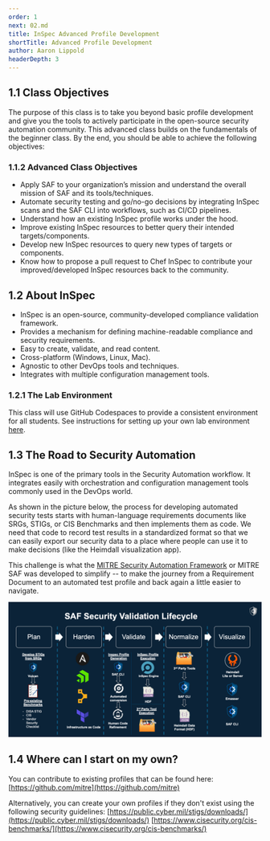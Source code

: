 ```yaml
---
order: 1
next: 02.md
title: InSpec Advanced Profile Development
shortTitle: Advanced Profile Development
author: Aaron Lippold
headerDepth: 3
---
```


## 1.1 Class Objectives

The purpose of this class is to take you beyond basic profile development and give you the tools to actively participate in the open-source security automation community. This advanced class builds on the fundamentals of the beginner class. By the end, you should be able to achieve the following objectives:

### 1.1.2 Advanced Class Objectives

- Apply SAF to your organization’s mission and understand the overall mission of SAF and its tools/techniques.
- Automate security testing and go/no-go decisions by integrating InSpec scans and the SAF CLI into workflows, such as CI/CD pipelines.
- Understand how an existing InSpec profile works under the hood.
- Improve existing InSpec resources to better query their intended targets/components.
- Develop new InSpec resources to query new types of targets or components.
- Know how to propose a pull request to Chef InSpec to contribute your improved/developed InSpec resources back to the community.

## 1.2 About InSpec

- InSpec is an open-source, community-developed compliance validation framework.
- Provides a mechanism for defining machine-readable compliance and security requirements.
- Easy to create, validate, and read content.
- Cross-platform (Windows, Linux, Mac).
- Agnostic to other DevOps tools and techniques.
- Integrates with multiple configuration management tools.

### 1.2.1 The Lab Environment

This class will use GitHub Codespaces to provide a consistent environment for all students. See instructions for setting up your own lab environment [here](../../resources/05.md).

## 1.3 The Road to Security Automation

InSpec is one of the primary tools in the Security Automation workflow. It integrates easily with orchestration and configuration management tools commonly used in the DevOps world.

As shown in the picture below, the process for developing automated security tests starts with human-language requirements documents like SRGs, STIGs, or CIS Benchmarks and then implements them as code. We need that code to record test results in a standardized format so that we can easily export our security data to a place where people can use it to make decisions (like the Heimdall visualization app).

This challenge is what the [MITRE Security Automation Framework](https://saf.mitre.org) or MITRE SAF was developed to simplify -- to make the journey from a Requirement Document to an automated test profile and back again a little easier to navigate.

![The SAF Lifecycle](../../assets/img/saf-lifecycle.png)

## 1.4 Where can I start on my own?

You can contribute to existing profiles that can be found here:
[https://github.com/mitre](https://github.com/mitre)

Alternatively, you can create your own profiles if they don't exist using the following security guidelines:
[https://public.cyber.mil/stigs/downloads/](https://public.cyber.mil/stigs/downloads/)
[https://www.cisecurity.org/cis-benchmarks/](https://www.cisecurity.org/cis-benchmarks/)
